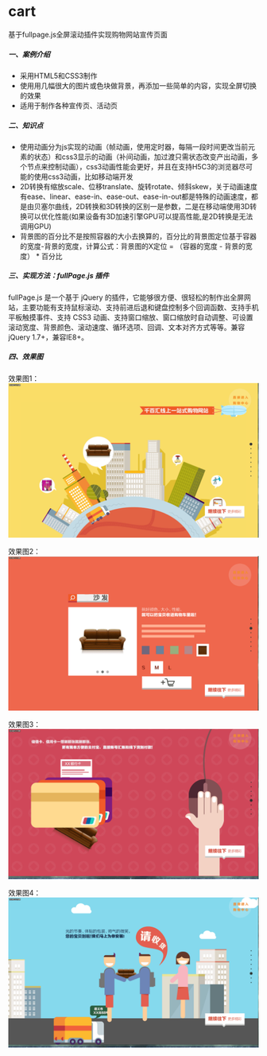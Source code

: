 # cart
基于fullpage.js全屏滚动插件实现购物网站宣传页面

##### 一、案例介绍

- 采用HTML5和CSS3制作
- 使用用几幅很大的图片或色块做背景，再添加一些简单的内容，实现全屏切换的效果
- 适用于制作各种宣传页、活动页

##### 二、知识点

- 使用动画分为js实现的动画（帧动画，使用定时器，每隔一段时间更改当前元素的状态）和css3显示的动画（补间动画，加过渡只需状态改变产出动画，多个节点来控制动画），css3动画性能会更好，并且在支持H5C3的浏览器尽可能的使用css3动画，比如移动端开发
- 2D转换有缩放scale、位移translate、旋转rotate、倾斜skew，关于动画速度有ease、linear、ease-in、ease-out、ease-in-out都是特殊的动画速度，都是由贝塞尔曲线，2D转换和3D转换的区别一是参数，二是在移动端使用3D转换可以优化性能(如果设备有3D加速引擎GPU可以提高性能,是2D转换是无法调用GPU)
- 背景图的百分比不是按照容器的大小去换算的，百分比的背景图定位基于容器的宽度-背景的宽度，计算公式：背景图的X定位 = （容器的宽度 - 背景的宽度） * 百分比

##### 三、实现方法：fullPage.js 插件

fullPage.js 是一个基于 jQuery 的插件，它能够很方便、很轻松的制作出全屏网站，主要功能有支持鼠标滚动、支持前进后退和键盘控制多个回调函数、支持手机平板触摸事件、支持 CSS3 动画、支持窗口缩放、窗口缩放时自动调整、可设置滚动宽度、背景颜色、滚动速度、循环选项、回调、文本对齐方式等等。兼容 jQuery 1.7+，兼容IE8+。

##### 四、效果图
效果图1：
![效果图1](https://github.com/HeMin0919/cart/blob/master/images/xg1.gif)

效果图2：
![效果图2](https://github.com/HeMin0919/cart/blob/master/images/xg2.gif)

效果图3：
![效果图3](https://github.com/HeMin0919/cart/blob/master/images/xg3.gif)

效果图4：
![效果图4](https://github.com/HeMin0919/cart/blob/master/images/xg4.gif)
